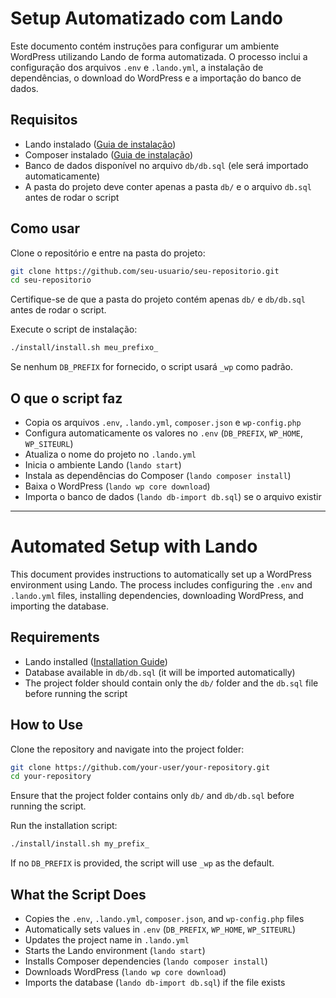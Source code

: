 # Setup Automatizado com Lando

Este documento contém instruções para configurar um ambiente WordPress utilizando Lando de forma automatizada. O processo inclui a configuração dos arquivos `.env` e `.lando.yml`, a instalação de dependências, o download do WordPress e a importação do banco de dados.

## Requisitos

- Lando instalado ([Guia de instalação](https://docs.lando.dev/getting-started/installation.html))
- Composer instalado ([Guia de instalação](https://getcomposer.org/download/))
- Banco de dados disponível no arquivo `db/db.sql` (ele será importado automaticamente)
- A pasta do projeto deve conter apenas a pasta `db/` e o arquivo `db.sql` antes de rodar o script

## Como usar

Clone o repositório e entre na pasta do projeto:
```sh
git clone https://github.com/seu-usuario/seu-repositorio.git
cd seu-repositorio
```

Certifique-se de que a pasta do projeto contém apenas `db/` e `db/db.sql` antes de rodar o script.

Execute o script de instalação:
```sh
./install/install.sh meu_prefixo_
```

Se nenhum `DB_PREFIX` for fornecido, o script usará `_wp` como padrão.

## O que o script faz

- Copia os arquivos `.env`, `.lando.yml`, `composer.json` e `wp-config.php`
- Configura automaticamente os valores no `.env` (`DB_PREFIX`, `WP_HOME`, `WP_SITEURL`)
- Atualiza o nome do projeto no `.lando.yml`
- Inicia o ambiente Lando (`lando start`)
- Instala as dependências do Composer (`lando composer install`)
- Baixa o WordPress (`lando wp core download`)
- Importa o banco de dados (`lando db-import db.sql`) se o arquivo existir

---

# Automated Setup with Lando

This document provides instructions to automatically set up a WordPress environment using Lando. The process includes configuring the `.env` and `.lando.yml` files, installing dependencies, downloading WordPress, and importing the database.

## Requirements

- Lando installed ([Installation Guide](https://docs.lando.dev/getting-started/installation.html))
- Database available in `db/db.sql` (it will be imported automatically)
- The project folder should contain only the `db/` folder and the `db.sql` file before running the script

## How to Use

Clone the repository and navigate into the project folder:
```sh
git clone https://github.com/your-user/your-repository.git
cd your-repository
```

Ensure that the project folder contains only `db/` and `db/db.sql` before running the script.

Run the installation script:
```sh
./install/install.sh my_prefix_
```

If no `DB_PREFIX` is provided, the script will use `_wp` as the default.

## What the Script Does

- Copies the `.env`, `.lando.yml`, `composer.json`, and `wp-config.php` files
- Automatically sets values in `.env` (`DB_PREFIX`, `WP_HOME`, `WP_SITEURL`)
- Updates the project name in `.lando.yml`
- Starts the Lando environment (`lando start`)
- Installs Composer dependencies (`lando composer install`)
- Downloads WordPress (`lando wp core download`)
- Imports the database (`lando db-import db.sql`) if the file exists
